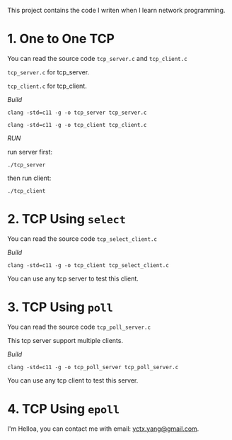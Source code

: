
This project contains the code I writen when I learn network programming.


# 1. One to One TCP

You can read the source code `tcp_server.c` and `tcp_client.c`

`tcp_server.c` for tcp_server.

`tcp_client.c` for tcp_client.

*Build*

`clang -std=c11 -g -o tcp_server tcp_server.c`

`clang -std=c11 -g -o tcp_client tcp_client.c`

*RUN*

run server first:

`./tcp_server`

then run client:

`./tcp_client`



# 2. TCP Using `select`

You can read the source code `tcp_select_client.c`

*Build*


`clang -std=c11 -g -o tcp_client tcp_select_client.c`

You can use any tcp server to test this client.


# 3. TCP Using `poll`

You can read the source code `tcp_poll_server.c`

This tcp server support multiple clients.

*Build*

`clang -std=c11 -g -o tcp_poll_server tcp_poll_server.c`

You can use any tcp client to test this server.


# 4. TCP Using `epoll`


















I'm Helloa, you can contact me with email: yctx.yang@gmail.com.